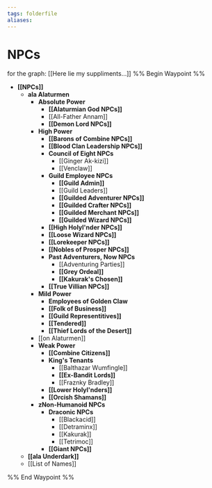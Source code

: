 ```yaml
---
tags: folderfile
aliases:
---
```



# NPCs
for the graph: [[Here lie my suppliments...]]
%% Begin Waypoint %%
- **[[NPCs]]**
	- **ala Alaturmen**
		- **Absolute Power**
			- **[[Alaturmian God NPCs]]**
			- [[All-Father Annam]]
			- **[[Demon Lord NPCs]]**
		- **High Power**
			- **[[Barons of Combine NPCs]]**
			- **[[Blood Clan Leadership NPCs]]**
			- **Council of Eight NPCs**
				- [[Ginger Ak-kizi]]
				- [[Venclaw]]
			- **Guild Employee NPCs**
				- **[[Guild Admin]]**
				- [[Guild Leaders]]
				- **[[Guilded Adventurer NPCs]]**
				- **[[Guilded Crafter NPCs]]**
				- **[[Guilded Merchant NPCs]]**
				- **[[Guilded Wizard NPCs]]**
			- **[[High Holyl'nder NPCs]]**
			- **[[Loose Wizard NPCs]]**
			- **[[Lorekeeper NPCs]]**
			- **[[Nobles of Prosper NPCs]]**
			- **Past Adventurers, Now NPCs**
				- [[Adventuring Parties]]
				- **[[Grey Ordeal]]**
				- **[[Kakurak's Chosen]]**
			- **[[True Villian NPCs]]**
		- **Mild Power**
			- **Employees of Golden Claw**
			- **[[Folk of Business]]**
			- **[[Guild Representitives]]**
			- **[[Tendered]]**
			- **[[Thief Lords of the Desert]]**
		- [[on Alaturmen]]
		- **Weak Power**
			- **[[Combine Citizens]]**
			- **King's Tenants**
				- [[Balthazar Wumfingle]]
				- **[[Ex-Bandit Lords]]**
				- [[Fraznky Bradley]]
			- **[[Lower Holyl'nders]]**
			- **[[Orcish Shamans]]**
		- **zNon-Humanoid NPCs**
			- **Draconic NPCs**
				- [[Blackacid]]
				- [[Detraminx]]
				- [[Kakurak]]
				- [[Tetrimoc]]
			- **[[Giant NPCs]]**
	- **[[ala Underdark]]**
	- [[List of Names]]

%% End Waypoint %%